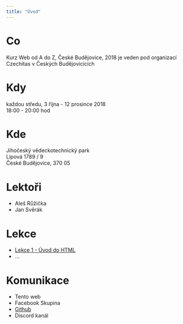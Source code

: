 ```yaml
---
title: "Úvod"
---
```


# Co

Kurz Web od A do Z, České Budějovice, 2018 je veden pod organizací Czechitas v Českých Budějovicicích

# Kdy

každou středu, 3 října - 12 prosince 2018  
18:00 - 20:00 hod

# Kde

Jihočeský vědeckotechnický park  
Lipová 1789 / 9  
České Budějovice, 370 05  

# Lektoři

* Aleš Růžička
* Jan Svěrák

# Lekce

* [Lekce 1 - Úvod do HTML](/lekce/lekce1/)
* ...

# Komunikace

* Tento web
* Facebook Skupina
* [Github](https://classroom.github.com/classrooms/43038795-czechitascb-web-od-a-do-z-podzim-2018)
* Discord kanál
